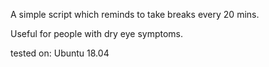 A simple script which reminds to take breaks every 20 mins.

Useful for people with dry eye symptoms.

tested on: Ubuntu 18.04 

